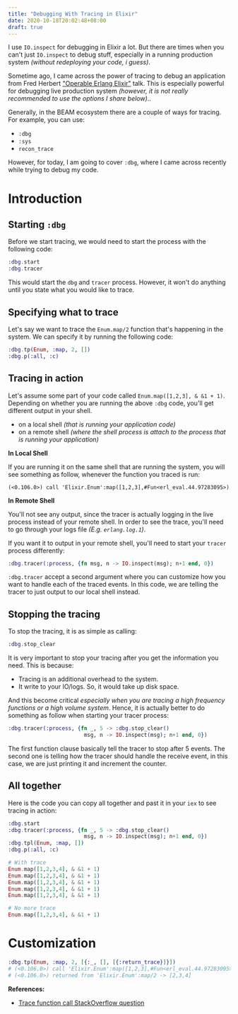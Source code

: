 ```yaml
---
title: "Debugging With Tracing in Elixir"
date: 2020-10-18T20:02:48+08:00
draft: true
---
```


I use `IO.inspect` for debugging in Elixir a lot. But there are times when you
can't just `IO.inspect` to debug stuff, especially in a running production
system _(without redeploying your code, i guess)_.

Sometime ago, I came across the power of tracing to debug an application from
Fred Herbert ["Operable Erlang Elixir"][1] talk. This is especially powerful
for debugging live production system _(however, it is not really recommended to
use the options I share below)_..

Generally, in the BEAM ecosystem there are a couple of ways for tracing. For
example, you can use:

- `:dbg`
- `:sys`
- `recon_trace`

However, for today, I am going to cover `:dbg`, where I came across recently
while trying to debug my code.

# Introduction

## Starting `:dbg`

Before we start tracing, we would need to start the process with the following
code:

```elixir
:dbg.start
:dbg.tracer
```

This would start the `dbg` and `tracer` process. However, it won't do anything
until you state what you would like to trace.

## Specifying what to trace

Let's say we want to trace the `Enum.map/2` function that's happening in the
system. We can specify it by running the following code:

```elixir
:dbg.tp(Enum, :map, 2, [])
:dbg.p(:all, :c)
```

## Tracing in action

Let's assume some part of your code called `Enum.map([1,2,3], & &1 + 1)`.
Depending on whether you are running the above `:dbg` code, you'll get
different output in your shell.

- on a local shell _(that is running your application code)_
- on a remote shell _(where the shell process is attach to the process that is running your application)_

**In Local Shell**

If you are running it on the same shell that are running the system,
you will see something as follow, whenever the function you traced is run:

```
(<0.106.0>) call 'Elixir.Enum':map([1,2,3],#Fun<erl_eval.44.97283095>)
```

**In Remote Shell**

You'll not see any output, since the tracer is actually logging in the live
process instead of your remote shell. In order to see the trace, you'll need to
go through your logs file _(E.g. `erlang.log.1`)_.

If you want it to output in your remote shell, you'll need to start your
`tracer` process differently:

```elixir
:dbg.tracer(:process, {fn msg, n -> IO.inspect(msg); n+1 end, 0})
```

`:dbg.tracer` accept a second argument where you can customize how you want to
handle each of the traced events. In this code, we are telling the tracer to
just output to our local shell instead.

## Stopping the tracing

To stop the tracing, it is as simple as calling:

```elixir
:dbg.stop_clear
```

It is very important to stop your tracing after you get the information you
need. This is because:

- Tracing is an additional overhead to the system.
- It write to your IO/logs. So, it would take up disk space.

And this become critical _especially when you are tracing a high frequency
functions or a high volume system_. Hence, it is actually better to do
something as follow when starting your tracer process:

```elixir
:dbg.tracer(:process, {fn _, 5 -> :dbg.stop_clear()
                        msg, n -> IO.inspect(msg); n+1 end, 0})
```

The first function clause basically tell the tracer to stop after 5 events. The
second one is telling how the tracer should handle the receive event, in this
case, we are just printing it and increment the counter.

## All together

Here is the code you can copy all together and past it in your `iex` to see
tracing in action:

```elixir
:dbg.start
:dbg.tracer(:process, {fn _, 5 -> :dbg.stop_clear()
                        msg, n -> IO.inspect(msg); n+1 end, 0})
:dbg.tpl(Enum, :map, [])
:dbg.p(:all, :c)

# With trace
Enum.map([1,2,3,4], & &1 + 1)
Enum.map([1,2,3,4], & &1 + 1)
Enum.map([1,2,3,4], & &1 + 1)
Enum.map([1,2,3,4], & &1 + 1)
Enum.map([1,2,3,4], & &1 + 1)

# No more trace
Enum.map([1,2,3,4], & &1 + 1)
```

# Customization

```elixir
:dbg.tp(Enum, :map, 2, [{:_, [], [{:return_trace}]}])
# (<0.106.0>) call 'Elixir.Enum':map([1,2,3],#Fun<erl_eval.44.97283095>)
# (<0.106.0>) returned from 'Elixir.Enum':map/2 -> [2,3,4]
```


**References:**

- [Trace function call StackOverflow question][0]

[0]: https://stackoverflow.com/questions/50364530/elixir-trace-function-call
[1]: https://www.youtube.com/watch?v=OR2Gc6_Le2U
